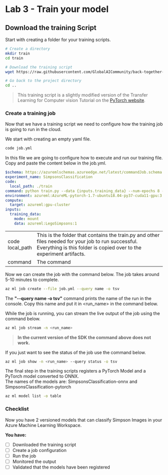 # Lab 3 - Train your model

## Download the training Script

Start with creating a folder for your training scripts.

```bash
# Create a directory
mkdir train
cd train

# Download the training script
wget https://raw.githubusercontent.com/GlobalAICommunity/back-together-2021/main/workshop-assets/amls/train.py

# Go back to the project directory
cd .. 
```

>This training script is a slightly modified version of the Transfer Learning for Computer vision Tutorial on the [PyTorch website](https://pytorch.org/tutorials/beginner/transfer\_learning\_tutorial.html).

### Create a training job

Now that we have a training script we need to configure how the training job is going to run in the cloud.

We start with creating an empty yaml file.

```bash
code job.yml
```

In this file we are going to configure how to execute and run our training file. Copy and paste the content below in the job.yml.

```yaml
$schema: https://azuremlschemas.azureedge.net/latest/commandJob.schema.json
experiment_name: SimpsonsClassification
code:
  local_path: ./train
command: python train.py --data {inputs.training_data} --num-epochs 8 --model-name SimpsonsClassification
environment: azureml:AzureML-pytorch-1.7-ubuntu18.04-py37-cuda11-gpu:3
compute:
  target: azureml:gpu-cluster
inputs:
  training_data:
    mode: mount
    data: azureml:LegoSimpsons:1
```

|                           |                                                                                                                                                                            |
| ------------------------- | -------------------------------------------------------------------------------------------------------------------------------------------------------------------------- |
| <p>code<br>local_path</p> | This is the folder that contains the train.py and other files needed for your job to run successful. Everything is this folder is copied over to the experiment artifacts. |
| command                   | The command                                                                                                                                                                |

Now we can create the job with the command below. The job takes around 5-10 minutes to complete.

```bash
az ml job create --file job.yml --query name -o tsv
```

The **"--query name -o tsv"** command prints the name of the run in the console. Copy this name and put it in \<run\_name> in the command below.

While the job is running, you can stream the live output of the job using the command below.&#x20;

```bash
az ml job stream -n <run_name>
```

> **In the current version of the SDK the command above does not work.**

If you just want to see the status of the job use the command below.

```bash
az ml job show -n <run_name> --query status -o tsv
```

The final step in the training scripts registers a PyTorch Model and a PyTorch model converted to ONNX. \
The names of the models are: SimpsonsClassification-onnx and SimpsonsClassification-pytorch

```bash
az ml model list -o table
```

### Checklist

Now you have 2 versioned models that can classify Simpson Images in your Azure Machine Learning Workspace.

**You have:**

* [ ] Downloaded the training script
* [ ] Create a job configuration
* [ ] Run the job
* [ ] Monitored the output
* [ ] Validated that the models have been registered